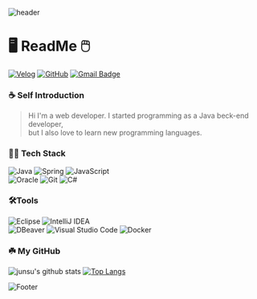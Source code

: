 ![header](https://capsule-render.vercel.app/api?type=wave&color=fef3d2&height=270&section=header&text=Welcome-To-My-Github&fontSize=50)

# 🖥️ ReadMe 🖱️

[![Velog](https://img.shields.io/badge/Velog-00A95C?style=for-the-badge&logo=Velog&logoColor=white)](https://velog.io/@junsu930)
[![GitHub](https://img.shields.io/badge/GitHub-181717?style=for-the-badge&logo=GitHub&logoColor=white)](https://github.com/Junsu930)
[![Gmail Badge](https://img.shields.io/badge/Gmail-d14836?style=for-the-badge&logo=Gmail&logoColor=white)](mailto:bobdylan0331@gmail.com)

### ☕ Self Introduction
> Hi I'm a web developer. I started programming as a Java beck-end developer, <br>
> but I also love to learn new programming languages.

### 🧑‍💻 Tech Stack
![Java](https://img.shields.io/badge/java-%23ED8B00.svg?style=for-the-badge&logo=openjdk&logoColor=white)
![Spring](https://img.shields.io/badge/spring-%236DB33F.svg?style=for-the-badge&logo=spring&logoColor=white)
![JavaScript](https://img.shields.io/badge/javascript-%23323330.svg?style=for-the-badge&logo=javascript&logoColor=%23F7DF1E)<br>
![Oracle](https://img.shields.io/badge/Oracle-F80000?style=for-the-badge&logo=oracle&logoColor=white)
![Git](https://img.shields.io/badge/git-%23F05033.svg?style=for-the-badge&logo=git&logoColor=white)
![C#](https://img.shields.io/badge/c%23-%23239120.svg?style=for-the-badge&logo=c-sharp&logoColor=white)


### 🛠️Tools
![Eclipse](https://img.shields.io/badge/Eclipse-FE7A16.svg?style=for-the-badge&logo=Eclipse&logoColor=white)
![IntelliJ IDEA](https://img.shields.io/badge/IntelliJIDEA-000000.svg?style=for-the-badge&logo=intellij-idea&logoColor=white)<br>
![DBeaver](https://img.shields.io/badge/DBeaver-%23CC342D.svg?style=for-the-badge&logo=Databricks&logoColor=white)
![Visual Studio Code](https://img.shields.io/badge/Visual%20Studio%20Code-0078d7.svg?style=for-the-badge&logo=visual-studio-code&logoColor=white)
![Docker](https://img.shields.io/badge/Docker-2496ED.svg?style=for-the-badge&logo=Docker&logoColor=white)

### ☘️ My GitHub
![junsu's github stats](https://github-readme-stats.vercel.app/api?username=junsu930&show_icons=true&locale=)
[![Top Langs](https://github-readme-stats.vercel.app/api/top-langs/?username=junsu930&hide_progress=true)](https://github.com/junsu930)

![Footer](https://capsule-render.vercel.app/api?type=waving&color=fef3d2&height=200&section=footer)
